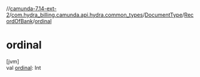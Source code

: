 //[camunda-7.14-ext-2](../../../../index.md)/[com.hydra_billing.camunda.api.hydra.common_types](../../index.md)/[DocumentType](../index.md)/[RecordOfBank](index.md)/[ordinal](ordinal.md)

# ordinal

[jvm]\
val [ordinal](ordinal.md): Int
